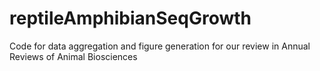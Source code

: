 reptileAmphibianSeqGrowth
=========================

Code for data aggregation and figure generation for our review in Annual Reviews of Animal Biosciences
